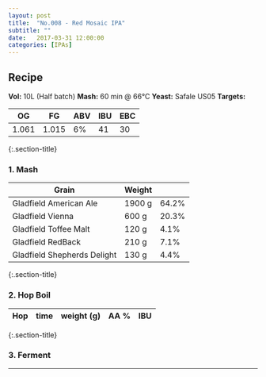 ```yaml
---
layout: post
title:  "No.008 - Red Mosaic IPA"
subtitle: ""
date:   2017-03-31 12:00:00
categories: [IPAs]
---
```


## Recipe ##
**Vol:** 10L (Half batch)
**Mash:** 60 min @ 66°C
**Yeast:** Safale US05
**Targets:**

| OG | FG | ABV | IBU | EBC |
|----|----|-----|-----|-----|
| 1.061 | 1.015 | 6% | 41 | 30 |

{:.section-title}
### 1. Mash ###

| Grain             | Weight      |         |
|-------------------|-------------|---------|
| Gladfield American Ale      | 1900 g | 64.2% |
| Gladfield Vienna            | 600 g  | 20.3% |
| Gladfield Toffee Malt       | 120 g  | 4.1%  |
| Gladfield RedBack           | 210 g  | 7.1%  |
| Gladfield Shepherds Delight | 130 g  | 4.4%  |

{:.section-title}
### 2. Hop Boil ###

| Hop        | time    | weight (g)  | AA % | IBU |
|------------|---------|-------------|------|------------|

{:.section-title}
### 3. Ferment  ###

---

